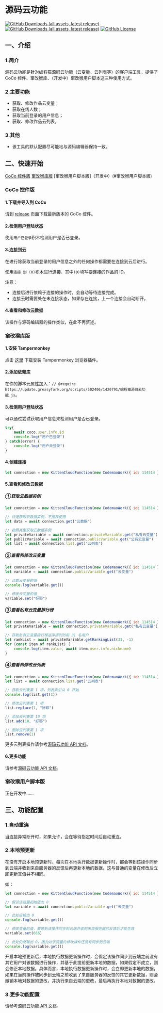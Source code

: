 # 源码云功能

[![GitHub Downloads (all assets, latest release)](https://img.shields.io/github/downloads/S-LIGHTNING/Kitten-Cloud-Function/latest/total)](https://gitee.com/slightning/Kitten-Cloud-Function/releases/latest)
[![GitHub Downloads (all assets, latest release)](https://img.shields.io/github/downloads-pre/S-LIGHTNING/Kitten-Cloud-Function/latest/total)](https://gitee.com/slightning/Kitten-Cloud-Function/releases)
[![GitHub License](https://img.shields.io/github/license/S-LIGHTNING/Kitten-Cloud-Function)](https://gitee.com/slightning/Kitten-Cloud-Function/blob/main/LICENSE)

## 一、介绍

### 1.简介

源码云功能是针对编程猫源码云功能（云变量、云列表等）的客户端工具，提供了 CoCo 控件、窜改猴库、（开发中）窜改猴用户脚本这三种使用方式。

### 2.主要功能

- 获取、修改作品云变量；
- 获取在线人数；
- 获取当前登录的用户信息；
- 获取、修改作品云列表。

### 3.其他

- 该工具的默认配置尽可能地与源码编辑器保持一致。

## 二、快速开始

[CoCo 控件版](#coco-控件版)
[窜改猴库版](#窜改猴库版)
[窜改猴用户脚本版]（开发中）(#窜改猴用户脚本版)

### CoCo 控件版

#### 1.下载并导入到 CoCo

请到 [release](https://gitee.com/slightning/Kitten-Cloud-Function/releases/latest) 页面下载最新版本的 CoCo 控件。

#### 2.检测用户登陆状态

使用`用户已登录`积木检测用户是否已登录。

#### 3.连接到云

在进行除获取当前登录的用户信息之外的任何操作都需要在连接到云后进行。

使用`连接 到 (0)`积木进行连接，其中`(0)`填写要连接的作品的 ID。

注意：
- 连接后进行依赖于连接的操作时，会自动等待连接完成。
- 连接云时需要处在未连接状态，如果存在连接，上一个连接会自动断开。

#### 4.查看和修改云数据

该操作与源码编辑器的操作类似，在此不再赘述。

### 窜改猴库版

#### 1.安装 Tampermonkey

点击 [这里](https://www.tampermonkey.net/) 下载安装 Tampermonkey 浏览器插件。

#### 2.添加依赖库

在你的脚本元属性加入：<span style="word-wrap: break-word;">`// @require https://update.greasyfork.org/scripts/502406/1420791/编程猫源码云功能.js`</span>。

#### 3.检测用户登陆状态

可以通过尝试获取用户信息来检测用户是否已登录。

```JavaScript
try{
    await coco.user.info.id
    console.log("用户已登录")
} catch(error) {
    console.log("用户未登录")
}
```

#### 4.创建连接

```JavaScript
let connection = new KittenCloudFunction(new CodemaoWork({ id: 114514 }))
```

#### 5.查看和修改云数据

##### ①获取云数据实例

```JavaScript
let connection = new KittenCloudFunction(new CodemaoWork({ id: 114514 }))

// 快速获取云数据实例，不推荐使用
let data = await connection.get("云数据")

// 按照类型获取云数据实例
let privateVariable = await connection.privateVariable.get("私有云变量")
let publicVariable = await connection.publicVariable.get("公有云变量")
let list = await connection.list.get("云列表")
```

##### ②查看和修改云变量

```JavaScript
let connection = new KittenCloudFunction(new CodemaoWork({ id: 114514 }))
let variable = await connection.publicVariable.get("云变量")

// 读取云变量的值
console.log(variable.get())

// 修改云变量的值
variable.set("好耶")
```

##### ③查看私有云变量排行榜

```JavaScript
let connection = new KittenCloudFunction(new CodemaoWork({ id: 114514 }))
let privateVariable = await connection.privateVariable.get("私有云变量")

// 获取私有云变量排行榜逆序排列的前 31 名用户
let rankList = await privateVariable.getRankingList(31, -1)
for (const item of rankList) {
    console.log(item.value, await item.user.info.nickname)
}
```
##### ④查看和修改云列表

```JavaScript
let connection = new KittenCloudFunction(new CodemaoWork({ id: 114514 }))
let list = await connection.list.get("云列表")

// 获取云列表第 1 项，列表索引从 0 开始
console.log(list.get(1))

// 修改云列表第 1 项
list.replace(1, "好耶")

// 添加云列表第 10 项
list.add(10, "好耶")

// 删除云列表第 1 项
list.remove(1)
```

更多云列表操作请参考[源码云功能 API 文档](https://s-lightning.github.io/Kitten-Cloud-Function/classes/module_cloud_data_kitten_cloud_list.KittenCloudList.html)。

#### 6.更多功能

请参考[源码云功能 API 文档](https://s-lightning.github.io/Kitten-Cloud-Function/hierarchy.html)。

### 窜改猴用户脚本版

正在开发中……

## 三、功能配置

### 1.自动重连

当连接异常断开时，如果允许，会在等待指定时间后自动重连。

### 2.本地预更新

在没有开启本地预更新时，每次在本地执行数据更新操作时，都会等到该操作同步到云端并收到来自服务器的反馈后再更新本地的数据，这与普通的变量在修改后立即更新其值并不相同。

如：

```JavaScript
let connection = new KittenCloudFunction(new CodemaoWork({ id: 114514 }))

// 假设该变量初始值为 0
let variable = await connection.publicVariable.get("云变量")

// 此处应输出 0
console.log(variable.get())

// 修改变量的值，要等到该操作同步到云端并收到来自服务器的反馈后才能生效
variable.set(666)

// 此处仍然输出 0，因为对该变量的修改操作还没有同步到云端
console.log(variable.get())
```

开启本地预更新后，本地执行数据更新操作时，会假定该操作同步到云端之前没有其它用户对该数据进行操作，并基于此提前更新本地的数据，如果假定不成立，则会修正本地数据。具体而言，本地执行数据更新操作时，会立即更新本地的数据，如果在当前操作被同步到云端之前收到了来自服务器的反馈的其它更新数据，则会撤销本地对数据的更改，并执行来自云端的更改，最后再执行本地对数据的更改。

### 3.更多功能配置

请参考[源码云功能 API 文档](https://s-lightning.github.io/Kitten-Cloud-Function/classes/module_kitten_cloud_function_config_layer.KittenCloudFunctionConfigLayer.html)。
